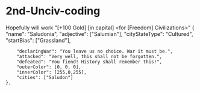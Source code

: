 # 2nd-Unciv-coding
Hopefully will work
"[+100 Gold] [in capital] <for [Freedom] Civilizations>"
	{
		"name": "Saludonia",
		"adjective": ["Salumian"],
		"cityStateType": "Cultured",
		"startBias": ["Grassland"],

		"declaringWar": "You leave us no choice. War it must be.",
		"attacked": "Very well, this shall not be forgotten.",
		"defeated": "You fiend! History shall remember this!",
		"outerColor": [0, 0, 0],
		"innerColor": [255,0,255],
		"cities": ["Saludon"]
	},
